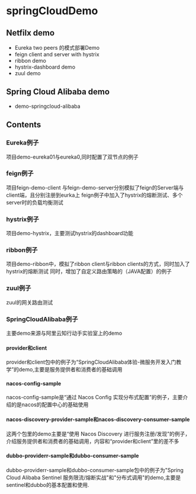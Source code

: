# springCloudDemo
## Netfilx demo
* Eureka two peers 的模式部署Demo
* feign client and server with hystrix
* ribbon demo
* hystrix-dashboard demo
* zuul demo
## Spring Cloud Alibaba demo
* demo-springcloud-alibaba

## Contents
### Eureka例子
项目demo-eureka01与eureka0,同时配置了双节点的例子

### feign例子
项目feign-demo-client 与feign-demo-server分别模拟了feign的Server端与client端，且分别注册到eurka上
feign例子中加入了hystrix的熔断测试、多个server时的负载均衡测试

### hystrix例子
项目demo-hystrix，主要测试hystrix的dashboard功能

### ribbon例子
项目demo-ribbon中，模拟了ribbon client与ribbon clients的方式，同时加入了hystrix的熔断测试
同时，增加了自定义路由策略的（JAVA配置）的例子

### zuul例子
zuul的网关路由测试

### SpringCloudAlibaba例子
主要demo来源与阿里云知行动手实验室上的demo
#### provider和client
provider和client包中的例子为“SpringCloudAlibaba体验-微服务开发入门教学”的demo,主要是服务提供者和消费者的基础调用
#### nacos-config-sample
nacos-config-sample是“通过 Nacos Config 实现分布式配置”的例子，主要介绍的是nacos的配置中心的基础使用
#### nacos-discovery-provider-sample和nacos-discovery-consumer-sample
这两个包里的demo主要是“使用 Nacos Discovery 进行服务注册/发现”的例子，介绍服务提供者和消费者的基础调用，内容和“provider和client”里的差不多

####  dubbo-providerr-sample和dubbo-consumer-sample
dubbo-providerr-sample和dubbo-consumer-sample包中的例子为"Spring Cloud Alibaba Sentinel 服务限流/熔断实战"和"分布式调用"的demo,主要是sentinel和dubbo的基本配置和使用.